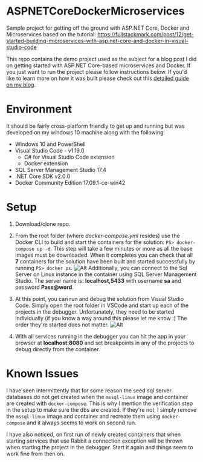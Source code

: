 # ASPNETCoreDockerMicroservices
Sample project for getting off the ground with ASP.NET Core, Docker and Microservices based on the tutorial: https://fullstackmark.com/post/12/get-started-building-microservices-with-asp.net-core-and-docker-in-visual-studio-code

This repo contains the demo project used as the subject for a blog post I did on getting started with ASP.NET Core-based microservices and Docker.  If you just want to run the project please follow instructions below.  If you'd like to learn more on how it was built please check out this [detailed guide on my blog](https://fullstackmark.com/post/12/get-started-building-microservices-with-asp.net-core-and-docker-in-visual-studio-code).


# Environment
It should be fairly cross-platform friendly to get up and running but was developed on my windows 10 machine along with the following:

- Windows 10 and PowerShell
- Visual Studio Code - v1.19.0
    - C# for Visual Studio Code extension
    - Docker extension
 - SQL Server Management Studio 17.4
- .NET Core SDK v2.0.0
- Docker Community Edition 17.09.1-ce-win42

# Setup

1. Download/clone repo.

2. From the root folder (where _docker-compose.yml_ resides) use the Docker CLI to build and start the containers for the solution: `PS> docker-compose up -d`.  This step will take a few minutes or more as all the base images must be downloaded.  When it completes you can check that all **7** containers for the solution have been built and started successfully by running `PS> docker ps`.
![Alt](https://fullstackmark.com/img/posts/12/aspnetcore-microservice-and-service-docker-containers.png "7 containers are deployed in this solution") Additionally, you can connect to the Sql Server on Linux instance in the container using SQL Server Management Studio.  The server name is: **localhost,5433** with username **sa** and password **Pass@word**.

3. At this point, you can run and debug the solution from Visual Studio Code.  Simply open the root folder in VSCode and start up each of the projects in the debugger.  Unfortunately, they need to be started individually (if you know a way around this please let me know :)  The order they're started does not matter. ![Alt](https://fullstackmark.com/img/posts/12/aspnetcore-services-running-in-visual-studio-code-debugger.png "containerized services running in visual studio code debugger")

4. With all services running in the debugger you can hit the app in your browser at **localhost:8080** and set breakpoints in any of the projects to debug directly from the container.

# Known Issues

I have seen intermittently that for some reason the seed sql server databases do not get created when the `mssql-linux` image and container are created with `docker-compose`.  This is why I mention the verification step in the setup to make sure the dbs are created.  If they're not, I simply remove the `mssql-linux` image and container and recreate them using `docker-compose` and it always seems to work on second run.

I have also noticed, on first run of newly created containers that when starting services that use Rabbit a connection exception will be thrown when starting the project in the debugger.  Start it again and things seem to work fine from then on.






